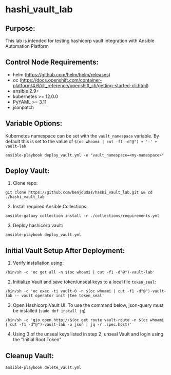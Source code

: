 # hashi_vault_lab

**Purpose:**
------
This lab is intended for testing hashicorp vault integration with Ansible Automation Platform

**Control Node Requirements:**
------
- helm (https://github.com/helm/helm/releases)
- oc (https://docs.openshift.com/container-platform/4.6/cli_reference/openshift_cli/getting-started-cli.html)
- ansible 2.9+
- kubernetes >= 12.0.0
- PyYAML >= 3.11
- jsonpatch

**Variable Options:**
------
Kubernetes namespace can be set with the `vault_namespace` variable. By default this is set to the value of `$(oc whoami | cut -f1 -d"@") + '-' + vault-lab`

~~~
ansible-playbook deploy_vault.yml -e "vault_namespace=<my-namespace>"
~~~

**Deploy Vault:**
------
1) Clone repo:
~~~
git clone https://github.com/benjdudas/hashi_vault_lab.git && cd ./hashi_vault_lab
~~~

2) Install required Ansible Collections:
~~~
ansible-galaxy collection install -r ./collections/requirements.yml
~~~

3) Deploy hashicorp vault:
~~~
ansible-playbook deploy_vault.yml
~~~

**Initial Vault Setup After Deployment:**
------
1) Verify installation using: 
~~~
/bin/sh -c 'oc get all -n $(oc whoami | cut -f1 -d"@")-vault-lab'
~~~

2) Initialize Vault and save token/unseal keys to a local file `token_seal`:
~~~
/bin/sh -c 'oc exec -ti vault-0 -n $(oc whoami | cut -f1 -d"@")-vault-lab -- vault operator init |tee token_seal'
~~~

3) Open Hashicorp Vault UI. To use the command below, json-query must be installed (`sudo dnf install jq`)
~~~
/bin/sh -c 'gio open http://$(oc get route vault-route -n $(oc whoami | cut -f1 -d"@")-vault-lab -o json | jq -r .spec.host)'
~~~

4) Using 3 of the unseal keys listed in step 2, unseal Vault and login using the "Initial Root Token"

**Cleanup Vault:**
------
~~~
ansible-playbook delete_vault.yml
~~~

